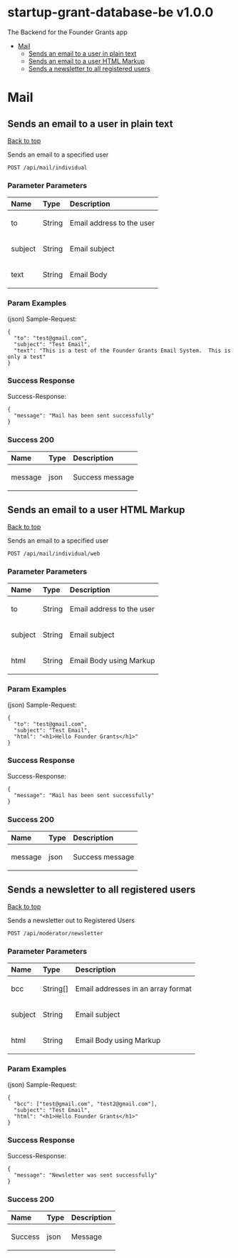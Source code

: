 <a name="top"></a>
# startup-grant-database-be v1.0.0

The Backend for the Founder Grants app

- [Mail](#mail)
	- [Sends an email to a user in plain text](#sends-an-email-to-a-user-in-plain-text)
	- [Sends an email to a user HTML Markup](#sends-an-email-to-a-user-html-markup)
	- [Sends a newsletter to all registered users](#sends-a-newsletter-to-all-registered-users)
	


# <a name='mail'></a> Mail

## <a name='sends-an-email-to-a-user-in-plain-text'></a> Sends an email to a user in plain text
[Back to top](#top)

<p>Sends an email to a specified user</p>

	POST /api/mail/individual





### Parameter Parameters

| Name     | Type       | Description                           |
|:---------|:-----------|:--------------------------------------|
|  to | String | <p>Email address to the user</p>|
|  subject | String | <p>Email subject</p>|
|  text | String | <p>Email Body</p>|

### Param Examples

(json)
Sample-Request:

```
{
  "to": "test@gmail.com",
  "subject": "Test Email",
  "text": "This is a test of the Founder Grants Email System.  This is only a test"
}
```

### Success Response

Success-Response:

```
{
  "message": "Mail has been sent successfully"
}
```

### Success 200

| Name     | Type       | Description                           |
|:---------|:-----------|:--------------------------------------|
|  message | json | <p>Success message</p>|

## <a name='sends-an-email-to-a-user-html-markup'></a> Sends an email to a user HTML Markup
[Back to top](#top)

<p>Sends an email to a specified user</p>

	POST /api/mail/individual/web





### Parameter Parameters

| Name     | Type       | Description                           |
|:---------|:-----------|:--------------------------------------|
|  to | String | <p>Email address to the user</p>|
|  subject | String | <p>Email subject</p>|
|  html | String | <p>Email Body using Markup</p>|

### Param Examples

(json)
Sample-Request:

```
{
  "to": "test@gmail.com",
  "subject": "Test Email",
  "html": "<h1>Hello Founder Grants</h1>"
}
```

### Success Response

Success-Response:

```
{
  "message": "Mail has been sent successfully"
}
```

### Success 200

| Name     | Type       | Description                           |
|:---------|:-----------|:--------------------------------------|
|  message | json | <p>Success message</p>|

## <a name='sends-a-newsletter-to-all-registered-users'></a> Sends a newsletter to all registered users
[Back to top](#top)

<p>Sends a newsletter out to Registered Users</p>

	POST /api/moderator/newsletter





### Parameter Parameters

| Name     | Type       | Description                           |
|:---------|:-----------|:--------------------------------------|
|  bcc | String[] | <p>Email addresses in an array format</p>|
|  subject | String | <p>Email subject</p>|
|  html | String | <p>Email Body using Markup</p>|

### Param Examples

(json)
Sample-Request:

```
{
  "bcc": ["test@gmail.com", "test2@gmail.com"],
  "subject": "Test Email",
  "html": "<h1>Hello Founder Grants</h1>"
}
```

### Success Response

Success-Response:

```
{
  "message": "Newsletter was sent successfully"
}
```

### Success 200

| Name     | Type       | Description                           |
|:---------|:-----------|:--------------------------------------|
|  Success | json | <p>Message</p>|

